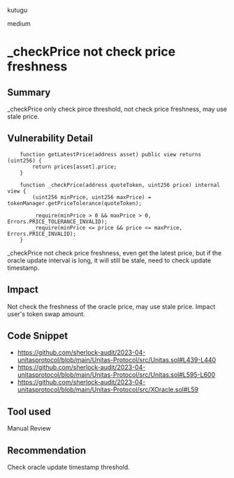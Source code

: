 kutugu

medium

# _checkPrice not check price freshness

## Summary

_checkPrice only check pirce threshold, not check price freshness, may use stale price.

## Vulnerability Detail

```solidity
    function getLatestPrice(address asset) public view returns (uint256) {
        return prices[asset].price;
    }

    function _checkPrice(address quoteToken, uint256 price) internal view {
        (uint256 minPrice, uint256 maxPrice) = tokenManager.getPriceTolerance(quoteToken);

        _require(minPrice > 0 && maxPrice > 0, Errors.PRICE_TOLERANCE_INVALID);
        _require(minPrice <= price && price <= maxPrice, Errors.PRICE_INVALID);
    }
```

_checkPrice not check price freshness, even get the latest price, but if the oracle update interval is long, it will still be stale, need to check update timestamp.   

## Impact

Not check the freshness of the oracle price, may use stale price. Impact user's token swap amount.

## Code Snippet

- https://github.com/sherlock-audit/2023-04-unitasprotocol/blob/main/Unitas-Protocol/src/Unitas.sol#L439-L440
- https://github.com/sherlock-audit/2023-04-unitasprotocol/blob/main/Unitas-Protocol/src/Unitas.sol#L595-L600
- https://github.com/sherlock-audit/2023-04-unitasprotocol/blob/main/Unitas-Protocol/src/XOracle.sol#L59

## Tool used

Manual Review

## Recommendation

Check oracle update timestamp threshold.
